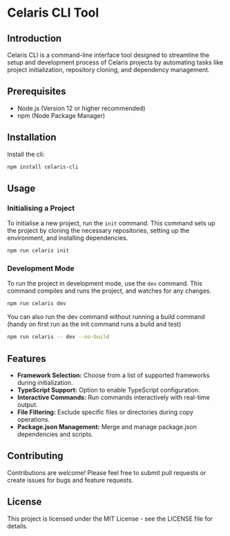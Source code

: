 
# Celaris CLI Tool

## Introduction

Celaris CLI is a command-line interface tool designed to streamline the setup and development process of Celaris projects by automating tasks like project initialization, repository cloning, and dependency management.

## Prerequisites

- Node.js (Version 12 or higher recommended)
- npm (Node Package Manager)

## Installation

Install the cli:

```bash
npm install celaris-cli
```

## Usage

### Initialising a Project

To initialise a new project, run the `init` command. This command sets up the project by cloning the necessary repositories, setting up the environment, and installing dependencies.

```bash
npm run celaris init
```

### Development Mode

To run the project in development mode, use the `dev` command. This command compiles and runs the project, and watches for any changes.

```bash
npm run celaris dev
```

You can also run the dev command without running a build command (handy on first run as the init command runs a build and test)

```bash
npm run celaris -- dev --no-build
```

## Features

- **Framework Selection:** Choose from a list of supported frameworks during initialization.
- **TypeScript Support:** Option to enable TypeScript configuration.
- **Interactive Commands:** Run commands interactively with real-time output.
- **File Filtering:** Exclude specific files or directories during copy operations.
- **Package.json Management:** Merge and manage package.json dependencies and scripts.

## Contributing

Contributions are welcome! Please feel free to submit pull requests or create issues for bugs and feature requests.

## License

This project is licensed under the MIT License - see the LICENSE file for details. 
